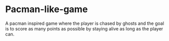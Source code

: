 # Pacman-like-game
A pacman inspired game where the player is chased by ghosts and the goal is to score as many points as possible by staying alive as long as the player can.
